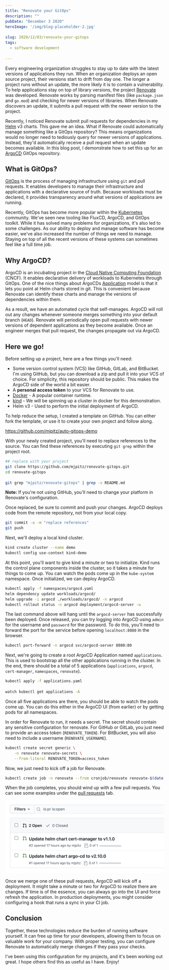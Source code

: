 ```yaml
---
title: "Renovate your GitOps"
description: ""
pubDate: "December 3 2020"
heroImage: '/img/blog-placeholder-2.jpg'

slug: 2020/12/03/renovate-your-gitops
tags:
  - software development

---
```


Every engineering organization struggles to stay up to date with the latest versions of applications they run.
When an organization deploys an open source project, their versions start to drift from day one.
The longer a project runs without an update, the more likely it is to contain a vulnerability.
To help applications stay on top of library versions, the project [Renovate][] was developed.
Renovate works by parsing manifest files (like `package.json` and `go.mod`) and checking for newer versions of libraries.
When Renovate discovers an update, it submits a pull request with the newer version to the project.

Recently, I noticed Renovate submit pull requests for dependencies in my [Helm][] v3 charts.
This gave me an idea.
What if Renovate could automatically manage something like a GitOps repository?
This means organizations would no longer need to tediously query for newer versions of applications.
Instead, they'd automatically receive a pull request when an update becomes available.
In this blog post, I demonstrate how to set this up for an [ArgoCD][] GitOps repository.

[Renovate]: https://github.com/renovatebot/
[Helm]: https://helm.sh/
[ArgoCD]: https://github.com/argoproj/argo-cd/

<!--more-->

## What is GitOps?

[GitOps][] is the process of managing infrastructure using `git` and pull requests.
It enables developers to manage their infrastructure and applications with a declarative source of truth.
Because workloads must be declared, it provides transparency around what versions of applications are running.

Recently, GitOps has become more popular within the [Kubernetes][] community.
We've seen new tooling like FluxCD, ArgoCD, and GitOps toolkit.
While it has solved many problems for organizations, it's also led to some challenges.
As our ability to deploy and manage software has become easier, we've also increased the number of things we need to manage.
Staying on top of all the recent versions of these systems can sometimes feel like a full time job.  

[GitOps]: https://www.weave.works/blog/what-is-gitops-really
[Kubernetes]: https://kubernetes.io

## Why ArgoCD?

ArgoCD is an incubating project in the [Cloud Native Computing Foundation][] (CNCF).
It enables declarative delivery of workloads to Kubernetes through GitOps.
One of the nice things about ArgoCDs [Application][] model is that it lets you point at Helm charts stored in git.
This is convenient because Renovate can identify these charts and manage the versions of dependencies within them.

As a result, we have an automated cycle that self-manages.
ArgoCD will roll out any changes whenever someone merges something into your default branch (`HEAD`).
Renovate will periodically open pull requests with newer versions of dependent applications as they become available.
Once an engineer merges that pull request, the changes propagate out via ArgoCD.

[Cloud Native Computing Foundation]: https://www.cncf.io/
[Application]: https://argoproj.github.io/argo-cd/operator-manual/declarative-setup/#applications

## Here we go! 

Before setting up a project, here are a few things you'll need:

* Some version control system (VCS) like GitHub, GitLab, and BitBucket.
  I'm using GitHub, but you can download a zip and pull it into your VCS of choice.
  For simplicity, this repository should be public.
  This makes the ArgoCD side of the world a bit easier.
* A **personal access token** to your VCS for Renovate to use.
* [Docker][] - A popular container runtime.
* [kind][] - We will be spinning up a cluster in docker for this demonstration.
* Helm v3 - Used to perform the initial deployment of ArgoCD.

[Docker]: https://www.docker.com/
[kind]: https://kind.sigs.k8s.io/

To help reduce the setup, I created a template on GitHub.
You can either fork the template, or use it to create your own project and follow along.

https://github.com/mjpitz/auto-gitops-demo

With your newly created project, you'll need to replace references to the source.
You can find these references by executing `git grep` within the project root.

```bash
## replace with your project
git clone https://github.com/mjpitz/renovate-gitops.git 
cd renovate-gitops

git grep "mjpitz/renovate-gitops" | grep -v README.md
```

**Note:** If you're not using GitHub, you'll need to change your platform in Renovate's configuration.

Once replaced, be sure to commit and push your changes.
ArgoCD deploys code from the remote repository, not from your local copy.

```bash
git commit -a -m "replace references"
git push
```

Next, we'll deploy a local kind cluster.

```bash
kind create cluster --name demo
kubectl config use-context kind-demo
```

At this point, you'll want to give kind a minute or two to initialize.
Kind runs the control plane components inside the cluster, so it takes a minute for things to come up.
You can watch the pods come up in the `kube-system` namespace.
Once initialized, we can deploy ArgoCD.

```bash
kubectl apply -f namespaces/argocd.yaml
helm dependency update workloads/argocd/
helm upgrade -i argocd ./workloads/argocd/ -n argocd
kubectl rollout status -n argocd deployment/argocd-server -w
```

The last command above will hang until the `argocd-server` has successfully been deployed.
Once released, you can try logging into ArgoCD using `admin` for the username and `password` for the password.
To do this, you'll need to forward the port for the service before opening `localhost:8080` in the browser.

```bash
kubectl port-forward -n argocd svc/argocd-server 8080:80
```

Next, we're going to create a root ArgoCD Application named `applications`.
This is used to bootstrap all the other applications running in the cluster.
In the end, there should be a total of 5 applications (`applications`, `argocd`, `cert-manager`, `namespaces`, `renovate`).

```bash
kubectl apply -f applications.yaml

watch kubectl get applications -A
```

Once all five applications are there, you should be able to watch the pods come up.
You can do this either in the ArgoCD UI (from earlier) or by getting pods for all namespaces.

In order for Renovate to run, it needs a secret.
The secret should contain any sensitive configuration for renovate.
For GitHub or GitLab, you just need to provide an access token (`RENOVATE_TOKEN`).
For BitBucket, you will also need to include a username (`RENOVATE_USERNAME`).

```bash
kubectl create secret generic \
    -n renovate renovate-secrets \
    --from-literal RENOVATE_TOKEN=access_token 
```

Now, we just need to kick off a job for Renovate.

```bash
kubectl create job -n renovate --from cronjob/renovate renovate-$(date +%s)
```

When the job completes, you should wind up with a few pull requests.
You can see some examples under the [pull requests](https://github.com/mjpitz/auto-gitops-demo/pulls) tab.

![screenshot](/img/2020-12-03-renovate-gitops.png)

Once we merge one of these pull requests, ArgoCD will kick off a deployment.
It might take a minute or two for ArgoCD to realize there are changes.
If time is of the essence, you can always go into the UI and force refresh the application.
In production deployments, you might consider configuring a hook that runs a sync in your CI job.

## Conclusion

Together, these technologies reduce the burden of running software yourself.
It can free up time for your developers, allowing them to focus on valuable work for your company.
With proper testing, you can configure Renovate to automatically merge changes if they pass your checks.

I've been using this configuration for my projects, and it's been working out great.
I hope others find this as useful as I have.
Enjoy!
